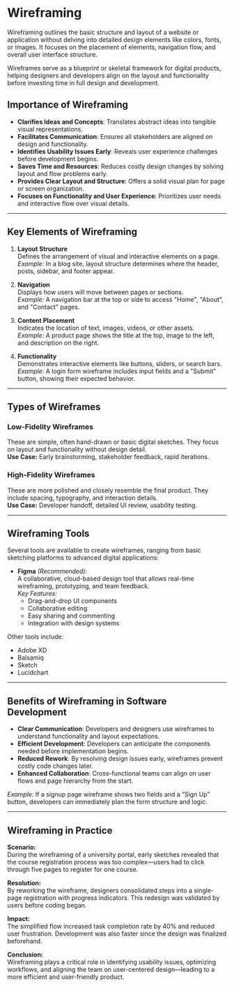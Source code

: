 # Wireframing

Wireframing outlines the basic structure and layout of a website or application without delving into detailed design elements like colors, fonts, or images. It focuses on the placement of elements, navigation flow, and overall user interface structure.

Wireframes serve as a blueprint or skeletal framework for digital products, helping designers and developers align on the layout and functionality before investing time in full design and development.

## Importance of Wireframing

- **Clarifies Ideas and Concepts**: Translates abstract ideas into tangible visual representations.
- **Facilitates Communication**: Ensures all stakeholders are aligned on design and functionality.
- **Identifies Usability Issues Early**: Reveals user experience challenges before development begins.
- **Saves Time and Resources**: Reduces costly design changes by solving layout and flow problems early.
- **Provides Clear Layout and Structure**: Offers a solid visual plan for page or screen organization.
- **Focuses on Functionality and User Experience**: Prioritizes user needs and interactive flow over visual details.

---

## Key Elements of Wireframing

1. **Layout Structure**  
   Defines the arrangement of visual and interactive elements on a page.  
   *Example:* In a blog site, layout structure determines where the header, posts, sidebar, and footer appear.

2. **Navigation**  
   Displays how users will move between pages or sections.  
   *Example:* A navigation bar at the top or side to access "Home", "About", and "Contact" pages.

3. **Content Placement**  
   Indicates the location of text, images, videos, or other assets.  
   *Example:* A product page shows the title at the top, image to the left, and description on the right.

4. **Functionality**  
   Demonstrates interactive elements like buttons, sliders, or search bars.  
   *Example:* A login form wireframe includes input fields and a "Submit" button, showing their expected behavior.

---

## Types of Wireframes

### Low-Fidelity Wireframes
These are simple, often hand-drawn or basic digital sketches. They focus on layout and functionality without design detail.  
**Use Case:** Early brainstorming, stakeholder feedback, rapid iterations.

### High-Fidelity Wireframes
These are more polished and closely resemble the final product. They include spacing, typography, and interaction details.  
**Use Case:** Developer handoff, detailed UI review, usability testing.

---

## Wireframing Tools

Several tools are available to create wireframes, ranging from basic sketching platforms to advanced digital applications:

- **Figma** *(Recommended)*:  
  A collaborative, cloud-based design tool that allows real-time wireframing, prototyping, and team feedback.  
  *Key Features:*  
  - Drag-and-drop UI components  
  - Collaborative editing  
  - Easy sharing and commenting  
  - Integration with design systems  

Other tools include:  
- Adobe XD  
- Balsamiq  
- Sketch  
- Lucidchart

---

## Benefits of Wireframing in Software Development

- **Clear Communication**: Developers and designers use wireframes to understand functionality and layout expectations.
- **Efficient Development**: Developers can anticipate the components needed before implementation begins.
- **Reduced Rework**: By resolving design issues early, wireframes prevent costly code changes later.
- **Enhanced Collaboration**: Cross-functional teams can align on user flows and page hierarchy from the start.

*Example:* If a signup page wireframe shows two fields and a “Sign Up” button, developers can immediately plan the form structure and logic.

---

## Wireframing in Practice

**Scenario:**  
During the wireframing of a university portal, early sketches revealed that the course registration process was too complex—users had to click through five pages to register for one course.

**Resolution:**  
By reworking the wireframe, designers consolidated steps into a single-page registration with progress indicators. This redesign was validated by users before coding began.

**Impact:**  
The simplified flow increased task completion rate by 40% and reduced user frustration. Development was also faster since the design was finalized beforehand.

**Conclusion:**  
Wireframing plays a critical role in identifying usability issues, optimizing workflows, and aligning the team on user-centered design—leading to a more efficient and user-friendly product.

